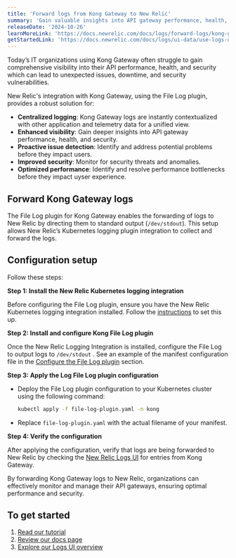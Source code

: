 ```yaml
---
title: 'Forward logs from Kong Gateway to New Relic'
summary: 'Gain valuable insights into API gateway performance, health, security, and usage'
releaseDate: '2024-10-26'
learnMoreLink: 'https://docs.newrelic.com/docs/logs/forward-logs/kong-gateway/'
getStartedLink: 'https://docs.newrelic.com/docs/logs/ui-data/use-logs-ui/'
---
```


Today’s IT organizations using Kong Gateway often struggle to gain comprehensive visibility into their API performance, health, and security which can lead to unexpected issues, downtime, and security vulnerabilities.

New Relic's integration with Kong Gateway, using the File Log plugin, provides a robust solution for:

- **Centralized logging**: Kong Gateway logs are instantly contextualized with other application and telemetry data for a unified view.
- **Enhanced visibility**: Gain deeper insights into API gateway performance, health, and security.
- **Proactive issue detection**: Identify and address potential problems before they impact users.
- **Improved security**: Monitor for security threats and anomalies.
- **Optimized performance**: Identify and resolve performance bottlenecks before they impact uyser experience.

## Forward Kong Gateway logs

The File Log plugin for Kong Gateway enables the forwarding of logs to New Relic by directing them to standard output (`/dev/stdout`). This setup allows New Relic’s Kubernetes logging plugin integration to collect and forward the logs.

## Configuration setup

Follow these steps:

**Step 1: Install the New Relic Kubernetes logging integration**

  Before configuring the File Log plugin, ensure you have the New Relic Kubernetes logging integration installed. Follow the [instructions](https:/docs.newrelic.com/docs/logs/forward-logs/kubernetes-plugin-log-forwarding/) to set this up.

**Step 2: Install and configure Kong File Log plugin**

Once the New Relic Logging Integration is installed, configure the File Log to output logs to `/dev/stdout` . See an example of the manifest configuration file in the [Configure the File Log plugin](https://docs.newrelic.com/docs/logs/forward-logs/kong-gateway/#install-config-filelog) section.

**Step 3: Apply the Log File Log plugin configuration**

   * Deploy the File Log plugin configuration to your Kubernetes cluster using the following command:

        ```bash
        kubectl apply -f file-log-plugin.yaml -n kong
        ```

   * Replace `file-log-plugin.yaml` with the actual filename of your manifest.

**Step 4: Verify the configuration**

  After applying the configuration, verify that logs are being forwarded to New Relic by checking the [New Relic Logs UI](https://one.newrelic.com/launcher/logger.log-launcher) for entries from Kong Gateway.

  By forwarding Kong Gateway logs to New Relic, organizations can effectively monitor and manage their API gateways, ensuring optimal performance and security.

## To get started

1. [Read our tutorial](https://docs.newrelic.com/docs/tutorial-manage-large-log-volume/get-started-managing-large-logs/)
2. [Review our docs page](https://docs.newrelic.com/docs/logs/forward-logs/kong-gateway/)
3. [Explore our Logs UI overview](https://docs.newrelic.com/docs/logs/ui-data/use-logs-ui/)


